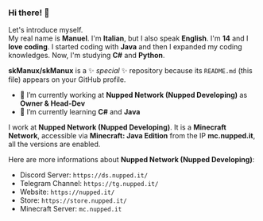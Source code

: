 ### Hi there! 👋

Let's introduce myself.\
My real name is **Manuel**. I'm **Italian**, but I also speak **English**. I'm **14** and I **love coding**. I started coding with **Java** and then I expanded my coding knowledges. Now, I'm studying **C#** and **Python**.

**skManux/skManux** is a ✨ _special_ ✨ repository because its `README.md` (this file) appears on your GitHub profile.

- 🔭 I’m currently working at **Nupped Network (Nupped Developing)** as **Owner & Head-Dev**
- 🌱 I’m currently learning **C#** and **Java**

I work at **Nupped Network (Nupped Developing)**. It is a **Minecraft Network**, accessible via **Minecraft: Java Edition** from the IP **mc.nupped.it**, all the versions are enabled.

Here are more informations about **Nupped Network (Nupped Developing)**:

- Discord Server: `https://ds.nupped.it/`
- Telegram Channel: `https://tg.nupped.it/`
- Website: `https://nupped.it/`
- Store: `https://store.nupped.it/`
- Minecraft Server: `mc.nupped.it`
